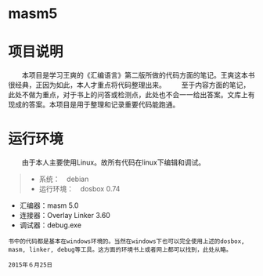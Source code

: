 # masm5

# 项目说明
　　本项目是学习王爽的《汇编语言》第二版所做的代码方面的笔记。王爽这本书很经典，正因为如此，本人才重点将代码整理出来。
　　至于内容方面的笔记，此处不做为重点，对于书上的问答或检测点，此处也不会一一给出答案。文库上有现成的答案。本项目是用于整理和记录重要代码能跑通。

# 运行环境
　　由于本人主要使用Linux。故所有代码在linux下编辑和调试。
> * 系统：　debian
> * 运行环境：　dosbox 0.74
   + 汇编器：masm 5.0
   + 连接器：Overlay Linker 3.60
   + 调试器：debug.exe

    书中的代码都是基本在windows环境的。当然在windows下也可以完全使用上述的dosbox, masm, linker, debug等工具。这方面的环境书上或者网上都可以找到，此处从略。 

    2015年６月25日
